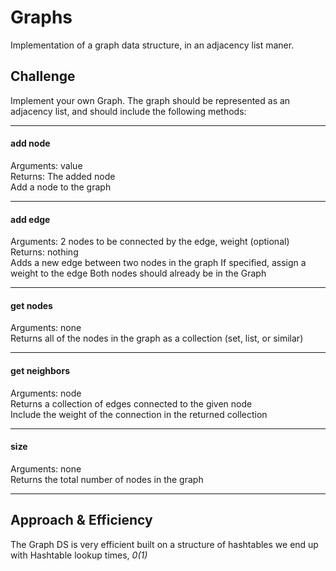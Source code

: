 # Graphs
Implementation of a graph data structure, in an adjacency list maner.

## Challenge
Implement your own Graph. The graph should be represented as an adjacency list, and should include the following methods:
___
#### add node
Arguments: value \
Returns: The added node\
Add a node to the graph
___
#### add edge
Arguments: 2 nodes to be connected by the edge, weight (optional)\
Returns: nothing\
Adds a new edge between two nodes in the graph
If specified, assign a weight to the edge
Both nodes should already be in the Graph
___
#### get nodes
Arguments: none\
Returns all of the nodes in the graph as a collection (set, list, or similar)
___
#### get neighbors
Arguments: node \
Returns a collection of edges connected to the given node\
Include the weight of the connection in the returned collection
___
#### size
Arguments: none\
Returns the total number of nodes in the graph
___

## Approach & Efficiency
The Graph DS is very efficient built on a structure of hashtables we end up with Hashtable lookup times, *0(1)*

